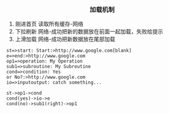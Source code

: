 ### <center>加载机制
1. 刚进首页 读取所有缓存-网络
1. 下拉刷新 网络-成功把新的数据放在前面一起加载，失败给提示
1. 上滑加载 网络-成功把新数据放在尾部加载
``` flow
st=>start: Start:>http://www.google.com[blank]
e=>end:>http://www.google.com
op1=>operation: My Operation
sub1=>subroutine: My Subroutine
cond=>condition: Yes
or No?:>http://www.google.com
io=>inputoutput: catch something...

st->op1->cond
cond(yes)->io->e
cond(no)->sub1(right)->op1

```